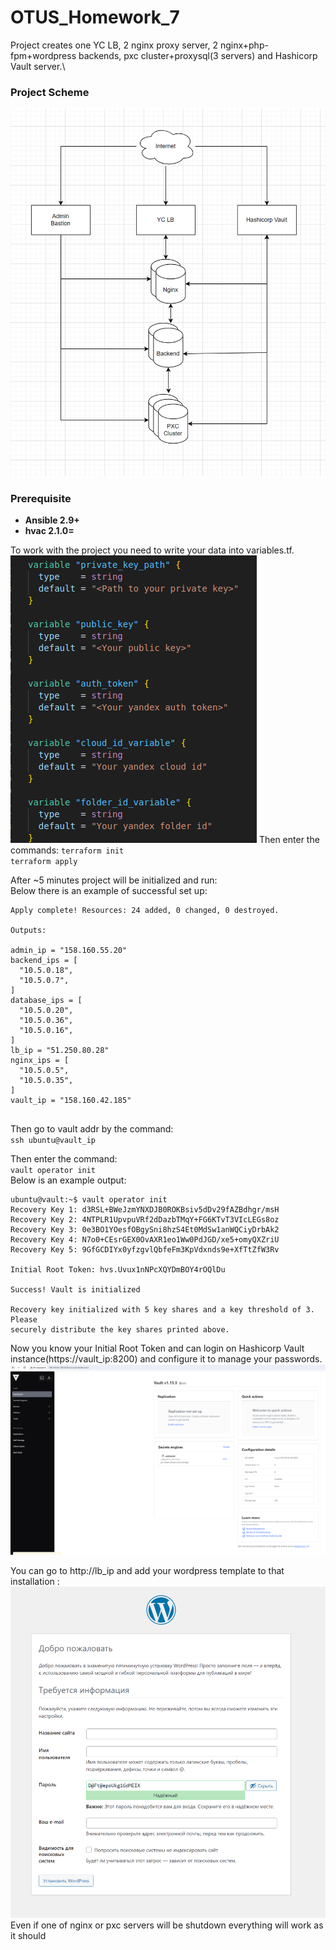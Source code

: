 # OTUS_Homework_7
 
Project creates one YC LB, 2 nginx proxy server, 2 nginx+php-fpm+wordpress backends, pxc cluster+proxysql(3 servers) and Hashicorp Vault server.\
### Project Scheme
![Project Scheme](https://github.com/makkorostelev/OTUS_Homework_13/blob/main/Screenshots/scheme.png)


### Prerequisite

- **Ansible 2.9+**
- **hvac 2.1.0=**

To work with the project you need to write your data into variables.tf.\
![Variables](https://github.com/makkorostelev/OTUS_Homework_13/blob/main/Screenshots/variables.png)
Then enter the commands:
`terraform init`\
`terraform apply`

After ~5 minutes project will be initialized and run:\
Below there is an example of successful set up:

```
Apply complete! Resources: 24 added, 0 changed, 0 destroyed.

Outputs:

admin_ip = "158.160.55.20"
backend_ips = [
  "10.5.0.18",
  "10.5.0.7",
]
database_ips = [
  "10.5.0.20",
  "10.5.0.36",
  "10.5.0.16",
]
lb_ip = "51.250.80.28"
nginx_ips = [
  "10.5.0.5",
  "10.5.0.35",
]
vault_ip = "158.160.42.185"


```
Then go to vault addr by the command:\
`ssh ubuntu@vault_ip`

Then enter the command:\
`vault operator init`\
Below is an example output:
```
ubuntu@vault:~$ vault operator init
Recovery Key 1: d3RSL+BWeJzmYNXDJB0ROKBsiv5dDv29fAZBdhgr/msH
Recovery Key 2: 4NTPLR1UpvpuVRf2dDazbTMqY+FG6KTvT3VIcLEGs8oz
Recovery Key 3: 0e3BO1YOesfOBgySni8hzS4Et0MdSw1anWQCiyDrbAk2
Recovery Key 4: N7o0+CEsrGEX0OvAXR1eo1Ww0PdJGD/xe5+omyQXZriU
Recovery Key 5: 9GfGCDIYx0yfzgvlQbfeFm3KpVdxnds9e+XfTtZfW3Rv

Initial Root Token: hvs.Uvux1nNPcXQYDmBOY4rOQlDu

Success! Vault is initialized

Recovery key initialized with 5 key shares and a key threshold of 3. Please
securely distribute the key shares printed above.
```

Now you know your Initial Root Token and can login on Hashicorp Vault instance(https://vault_ip:8200) and configure it to manage your passwords.\
![Vault](https://github.com/makkorostelev/OTUS_Homework_13/blob/main/Screenshots/vault.png)

You can go to http://lb_ip and add your wordpress template to that installation :\
![Wordpress](https://github.com/makkorostelev/OTUS_Homework_13/blob/main/Screenshots/wordpress.png)
Even if one of nginx or pxc servers will be shutdown everything will work as it should
